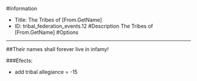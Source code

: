 #Information
 - Title: The Tribes of [From.GetName]
 - ID: tribal_federation_events.12
#Description
The Tribes of [From.GetName]
#Options

___
##Their names shall forever live in infamy!

###Efects:<ul><li>add tribal allegiance = -15</li></ul>
